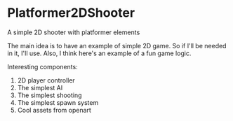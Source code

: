 # Platformer2DShooter
A simple 2D shooter with platformer elements

The main idea is to have an example of simple 2D game. So if I'll be needed in it, I'll use.
Also, I think here's an example of a fun game logic.

Interesting components: 
1) 2D player controller
2) The simplest AI
3) The simplest shooting
4) The simplest spawn system
5) Cool assets from openart

